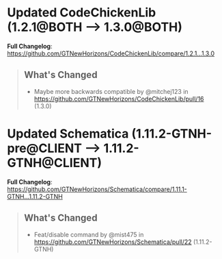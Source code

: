 # Updated CodeChickenLib (1.2.1@BOTH --> 1.3.0@BOTH)
**Full Changelog**: https://github.com/GTNewHorizons/CodeChickenLib/compare/1.2.1...1.3.0
>## What's Changed
> * Maybe more backwards compatible by @mitchej123 in https://github.com/GTNewHorizons/CodeChickenLib/pull/16 (1.3.0)
>

# Updated Schematica (1.11.2-GTNH-pre@CLIENT --> 1.11.2-GTNH@CLIENT)
**Full Changelog**: https://github.com/GTNewHorizons/Schematica/compare/1.11.1-GTNH...1.11.2-GTNH
>## What's Changed
> * Feat/disable command by @mist475 in https://github.com/GTNewHorizons/Schematica/pull/22 (1.11.2-GTNH)
>

